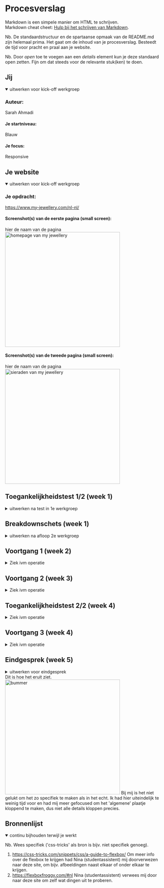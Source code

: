 # Procesverslag
Markdown is een simpele manier om HTML te schrijven.  
Markdown cheat cheet: [Hulp bij het schrijven van Markdown](https://github.com/adam-p/markdown-here/wiki/Markdown-Cheatsheet).

Nb. De standaardstructuur en de spartaanse opmaak van de README.md zijn helemaal prima. Het gaat om de inhoud van je procesverslag. Besteedt de tijd voor pracht en praal aan je website.

Nb. Door *open* toe te voegen aan een *details* element kun je deze standaard open zetten. Fijn om dat steeds voor de relevante stuk(ken) te doen.





## Jij

<details open>
  <summary>uitwerken voor kick-off werkgroep</summary>

  ### Auteur:
  Sarah Ahmadi

  #### Je startniveau:
  Blauw

  #### Je focus:
  Responsive
 
</details>





## Je website

<details open>
  <summary>uitwerken voor kick-off werkgroep</summary>

  ### Je opdracht:
  https://www.my-jewellery.com/nl-nl/

  #### Screenshot(s) van de eerste pagina (small screen): 
  hier de naam van de pagina  
  <img src="readme-images/pagina1.jpg" width="375px" alt="homepage van my jewellery">

  #### Screenshot(s) van de tweede pagina (small screen):
  hier de naam van de pagina  
  <img src="readme-images/pagina2.jpg" width="375px" alt="sieraden van my jewellery">
 
</details>



## Toegankelijkheidstest 1/2 (week 1)

<details>
  <summary>uitwerken na test in 1e werkgroep</summary>

  ### Bevindingen
  Lijst met je bevindingen die in de test naar voren kwamen:
  -De voice-over praat heel snel, het is moeilijk om de informatie zo te onthouden.
  -Als je op de site bent en bijvoorbeeld op een sieraad klikt, zegt de voice-over tussendoor voor hoeveel procent de pagina geladen is. Dit is irritant want dit maakt voor de gebruiker niet veel uit, de gebruiker wil gewoon horen wat er te zien is op de pagina.
  -Er word door de voice-over tussendoor zoveel gepraat over random dingen die op het scherm gebeuren, waardoor het heel irritant is om te blijven luisteren.
  -De voice-over verteld hoeveel procent de pagina geladen is. Dit is niet erg relevant voor de gebruiker, dit is niet de informatie waar de gebruiker naar op zoek is. Als hij bijvoorbeeld 80% geladen is, zegt de voice-over dit. Maar ook als hij daarna 90% of 95% geladen is. Dit is alleen maar afleidend en vervelend.

  #### Screenreader
  Hier korte omschrijving (met indien nodig afbeeldingen)
  1.De voice-over praat echt niet fijn, hij praat super snel en verteld van alles wat je als gebruiker niet wilt weten en wat helemaal niet relevant is, tenminste dat vind ik persoonlijk. Een voorbeeld hiervan is dat als je op een sieraad klikt, de voice-over de naam van het sieraad zegt, maar ook 3 keer achter elkaar verteld in welke browser het geopend is, in mijn geval zei hij: Chrome, Google Chrome, venster, Google Chrome, groep. Terwijl ik als gebruiker alleen wil weten wat voor ketting het is.
  <img src="readme-images/screenreader3.jpg" width="375px" alt="sieraad met screenreader">

  2.Wanneer je op een sieraad klikt die je kunt personaliseren, verteld de voice-over wel wat mogelijk is, dus hij zegt bijvoorbeeld 'alleen letters, bewerk tekst en kleur', maar hij praat zo ontzettend snel en tussendoor zegt hij nog andere dingen, waardoor je als gebruiker uiteindelijk alsnog niet precies weet wat je kan qua personalisatie, omdat je het niet allemaal kan onthouden.
  <img src="readme-images/screenreader2.jpg" width="375px" alt="sieraad met screenreader">

  Probleem 1 kan opgelost worden door de screenreader zo in te kunnen stellen, dat de voice-over alleen maar verteld wat er op de site te zien is, dus de informatie die relevant is voor de gebruiker. De gebruiker hoeft niet te weten in welk browser het geopend is of hoeveel procent de pagina al geladen is.

  Probleem 2 kan opgelost worden als de screenreader weet dat het een website is waar de gebruiker bijvoorbeeld iets kan bestellen, zoals (voornamelijk) sieraden in mijn geval, de voice-over de informatie over over de sieraden rustiger verteld. Het zou fijn zijn dat als je op een ketting klikt die je zelf kan personaliseren door middel van tekst, en de beschikbare kleuren goud en zilver zijn, de screenreader deze informatie direct achter elkaar verteld, zonder onderbrekingen over andere dingen. Voorbeeld: 'Atelier lange ketting met ronde bedel. Personaliseer je sieraad. Alleen tekst. Kleuren goud en zilver.' Op deze manier is het voor de gebruiker veel duidelijker wat hij ermee kan en kan hij de informatie beter onthouden.

  #### Muis en Toetsenbord 
  Hier korte omschrijving (met indien nodig afbeeldingen)

  Hier een omschrijving van hoe het opgelost kan worden (met indien nodig afbeeldingen)


  #### Motoriek (shocks, elastiekjes)
  Hier korte omschrijving (met indien nodig afbeeldingen)

  Hier een omschrijving van hoe het opgelost kan worden (met indien nodig afbeeldingen)


  #### Visueel (brillen, contrast, kleurenblind, dark/light). 
  Hier korte omschrijving (met indien nodig afbeeldingen)

  Hier een omschrijving van hoe het opgelost kan worden (met indien nodig afbeeldingen)

</details>



## Breakdownschets (week 1)

<details>
  <summary>uitwerken na afloop 2e werkgroep</summary>

  ### de hele pagina: 
  <img src="readme-images/breakdownlaptop.jpg" width="375px" alt="breakdown van de hele home pagina op laptop grootte (1e versie)">
  <img src="readme-images/breakdownmobiel.jpg" width="375px" alt="breakdown van de hele home pagina op mobiel grootte (2e versie)">
  <img src="readme-images/breakdownmobiel2.jpg" width="375px" alt="breakdown van de hele 2e pagina op mobiel grootte (2e versie)">

  ### dynamisch deel (bijv menu): 
  <img src="readme-images/dummy-plaatje.jpg" width="375px" alt="breakdown van een dynamisch deel">

  ### wellicht nog een dynamisch deel (bijv filter): 
  <img src="readme-images/dummy-plaatje.jpg" width="375px" alt="breakdown van nog een dynamisch deel">

</details>





## Voortgang 1 (week 2)

<details>
  <summary>Ziek ivm operatie</summary>

  ### Stand van zaken
  hier dit ging goed & dit was lastig (neem ook screenshots op van delen van je website en code)


  ### Agenda voor meeting
  samen met je groepje opstellen

  | student 1      | student 2          | student 3    | student 4        |
  | ---            | ---                | ---          | ---              |
  | dit bespreken  | en dit             | en ik dit    | en dan ik dat    |
  | en dat ook nog | dit als er tijd is | nog een punt | dit wil ik zeker |
  | ...            | ...                | ...          | ...              |


  ### Verslag van meeting
  hier na afloop snel de uitkomsten van de meeting vastleggen

  - punt 1
  - punt 2
  - nog een punt
  - ...

</details>





## Voortgang 2 (week 3)

<details>
  <summary>Ziek ivm operatie</summary>

  ### Stand van zaken
  hier dit ging goed & dit was lastig (neem ook screenshots op van delen van je website en code)


  ### Agenda voor meeting
  samen met je groepje opstellen

  | student 1      | student 2          | student 3    | student 4        |
  | ---            | ---                | ---          | ---              |
  | dit bespreken  | en dit             | en ik dit    | en dan ik dat    |
  | en dat ook nog | dit als er tijd is | nog een punt | dit wil ik zeker |
  | ...            | ...                | ...          | ...              |


  ### Verslag van meeting
  hier na afloop snel de uitkomsten van de meeting vastleggen

  - punt 1
  - punt 2
  - nog een punt
- ...

</details>





## Toegankelijkheidstest 2/2 (week 4)

<details>
  <summary>Ziek ivm operatie</summary>

  ### Bevindingen
  Lijst met je bevindingen die in de test naar voren kwamen (geef ook aan wat er verbeterd is):

  #### Screenreader
  Hier korte omschrijving (met indien nodig afbeeldingen)

  Hier een omschrijving van hoe het opgelost kan worden (met indien nodig afbeeldingen)


  #### Muis en Toetsenbord 
  Hier korte omschrijving (met indien nodig afbeeldingen)

  Hier een omschrijving van hoe het opgelost kan worden (met indien nodig afbeeldingen)


  #### Motoriek (shocks, elastiekjes)
  Hier korte omschrijving (met indien nodig afbeeldingen)

  Hier een omschrijving van hoe het opgelost kan worden (met indien nodig afbeeldingen)


  #### Visueel (brillen, contrast, kleurenblind, dark/light). 
  Hier korte omschrijving (met indien nodig afbeeldingen)

  Hier een omschrijving van hoe het opgelost kan worden (met indien nodig afbeeldingen)

</details>





## Voortgang 3 (week 4)

<details>
  <summary>Ziek ivm operatie</summary>

  ### Stand van zaken
  hier dit ging goed & dit was lastig (neem ook screenshots op van delen van je website en code)


  ### Agenda voor meeting
  samen met je groepje opstellen

  | student 1      | student 2          | student 3    | student 4        |
  | ---            | ---                | ---          | ---              |
  | dit bespreken  | en dit             | en ik dit    | en dan ik dat    |
  | en dat ook nog | dit als er tijd is | nog een punt | dit wil ik zeker |
  | ...            | ...                | ...          | ...              |


  ### Verslag van meeting
  hier na afloop snel de uitkomsten van de meeting vastleggen

  - punt 1
  - punt 2
  - nog een punt
  - ...

</details>





## Eindgesprek (week 5)

<details>
  <summary>uitwerken voor eindgesprek</summary>

  ### Je uitkomst - karakteristiek screenshots:
  <img src="readme-images/uitkomst1.jpg" width="375px" alt="uitomst opdracht 1">
    <img src="readme-images/uitkomst2.jpg" width="375px" alt="uitomst opdracht 1">
      <img src="readme-images/uitkomst3.jpg" width="375px" alt="uitomst opdracht 1">
        <img src="readme-images/uitkomst4.jpg" width="375px" alt="uitomst opdracht 1">
          <img src="readme-images/uitkomst5.jpg" width="375px" alt="uitomst opdracht 1">






  ### Dit ging goed/Heb ik geleerd: 
  Korte omschrijving met plaatjes

  <img src="readme-images/class1.jpg" width="375px" alt="top">
  <img src="readme-images/class2.jpg" width="375px" alt="top">
  Ik heb geleerd om voor de 2e html pagina, 1 class aan te maken en deze op de main te zetten. Ik snapte eerst echt niet hoe ik de css voor de 2e html pagina moest maken, ik had namelijk overal een aparte class op gezet. Nina (studentassistent) had mij uitgelegd dat het ook op deze manier kon.


  ### Dit was lastig/Is niet gelukt:
  Korte omschrijving met plaatjes

  <img src="readme-images/nietgelukt1.jpg" width="375px" alt="bummer">
</details>
Dit is hoe het eruit ziet.
  <img src="readme-images/nietgelukt2.jpg" width="375px" alt="bummer">
</details>
Bij mij is het niet gelukt om het zo specifiek te maken als in het echt. Ik had hier uiteindelijk te weinig tijd voor en had mij meer gefocused om het 'algemene' plaatje kloppend te maken, dus niet alle details kloppen precies.



## Bronnenlijst

<details open>
  <summary>continu bijhouden terwijl je werkt</summary>

  Nb. Wees specifiek ('css-tricks' als bron is bijv. niet specifiek genoeg).

  1. https://css-tricks.com/snippets/css/a-guide-to-flexbox/
  Om meer info over de flexbox te krijgen had Nina (studentassistent) mij doorverwezen naar deze site, om bijv. afbeeldingen naast elkaar of onder elkaar te krijgen.
  2. https://flexboxfroggy.com/#nl
  Nina (studentassistent) verwees mij door naar deze site om zelf wat dingen uit te proberen.

</details>